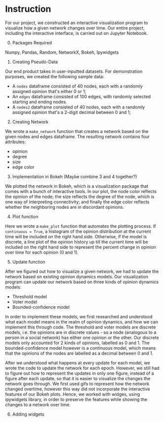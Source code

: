 # Instruction 

For our project, we constructed an interactive visualization program to visualize how a given network changes over time. Our entire project, including the interactive interface, is carried out on Jupyter Notebook. 

0. Packages Required

Numpy, Pandas, Random, NetworkX, Bokeh, Ipywidgets

1. Creating Pseudo-Data 

Our end product takes in user-inputted datasets. For demonstration purposes, we created the following sample data: 
- A `nodes` dataframe consisted of 40 nodes, each with a randomly assigned opinion that's either 0 or 1;  
- An `edges` dataframe consisted of 100 edges, with randomly selected starting and ending nodes.
- A `nodes2` dataframe consisted of 40 nodes, each with a randomly assigned opinion that's a 2-digit decimal between 0 and 1;  

2. Creating Network

We wrote a `make_network` function that creates a network based on the given nodes and edges dataframe. The resulting network contains four attributes:
- opinion 
- degree 
- size 
- edge color

3. Implementation in Bokeh (Maybe combine 3 and 4 together?)

We plotted the network in Bokeh, which is a visualization package that comes with a bunch of interactive tools. In our plot, the node color reflects the opinion of the node; the size reflects the degree of the node, which is one way of interpreting connectivity; and finally the edge color reflects whether the neighboring nodes are in discordant opinions. 

4. Plot function 

Here we wrote a `make_plot` function that automates the plotting process. If `continuous = True`, a histogram of the opinion distribution at the current time will be included on the right hand side. Otherwise, if the model is discrete, a line plot of the opinion history up till the current time will be included on the right hand side to represent the percent change in opinion over time for each opinion (0 and 1).

5. Update function 

After we figured out how to visualize a given network, we had to update the network based on existing opinion dynamics models. Our visualization program can update our network based on three kinds of opinion dynamics models:
- Threshold model
- Voter model
- Bounded-confidence model

In order to implement these models, we first researched and understood what each model means in the realm of opinion dynamics, and how we can implement this through code. The threshold and voter models are discrete models, i.e. the opinions are in discrete values - so a node (analogous to a person in a social network) has either one opinion or the other. Our discrete models only accounted for 2 kinds of opinions, labelled as 0 and 1. The bounded-confidence model however is a continuous model, which means that the opinions of the nodes are labelled as a decimal between 0 and 1.

After we understood what happens at every update for each model, we wrote the code to update the network for each epoch. However, we still had to figure out how to represent the updates in only one figure, instead of a figure after each update, so that it is easier to visualize the changes the network goes through. We first used gifs to represent how the network changed overtime, however this way did not incorporate the interactive features of our Bokeh plots. Hence, we worked with widges, using ipywidgets library, in order to preserve the features while showing the changes to a network over time.

6. Adding widgets 


